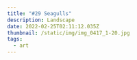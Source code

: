 ```yaml
---
title: "#29 Seagulls"
description: Landscape
date: 2022-02-25T02:11:12.035Z
thumbnail: /static/img/img_0417_1-20.jpg
tags:
  - art
---
```


